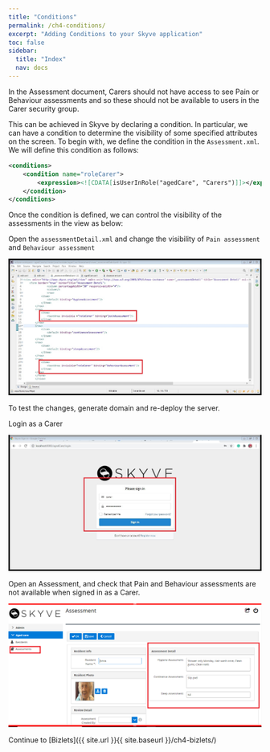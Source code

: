 ```yaml
---
title: "Conditions"
permalink: /ch4-conditions/
excerpt: "Adding Conditions to your Skyve application"
toc: false
sidebar:
  title: "Index"
  nav: docs
---
```


In the Assessment document, Carers should not have access to see Pain or Behaviour assessments and so these should not be available to users in the Carer security group.

This can be achieved in Skyve by declaring a condition. In particular, we can have a condition to determine the visibility of some specified attributes on the screen. To begin with, we define the condition in the `Assessment.xml`. We will define this condition as follows:

```xml
<conditions>
	<condition name="roleCarer">
		<expression><![CDATA[isUserInRole("agedCare", "Carers")]]></expression>
	</condition>
</conditions>
```

Once the condition is defined, we can control the visibility of the assessments in the view as below:

Open the `assessmentDetail.xml` and change the visibility of `Pain assessment` and `Behaviour assessment`

![Carer visibity](../doc_src_img/chapter8/9.jpg "Carer visibility")

To test the changes, generate domain and re-deploy the server.

Login as a Carer

![Carer Signin](../doc_src_img/chapter8/7.jpg "Carer Signin")

Open an Assessment, and check that Pain and Behaviour assessments are not available when signed in as a Carer.

![Carer assessments](../doc_src_img/chapter8/10.jpg "Carer assessments")

Continue to [Bizlets]({{ site.url }}{{ site.baseurl }}/ch4-bizlets/)